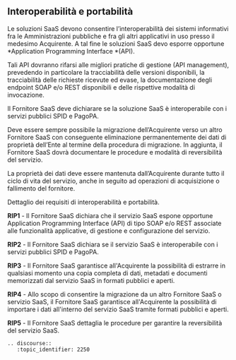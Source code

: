 ## Interoperabilità e portabilità

Le soluzioni SaaS devono consentire l’interoperabilità dei sistemi informativi fra le Amministrazioni pubbliche e fra gli altri applicativi in uso presso il medesimo Acquirente. A tal fine le soluzioni SaaS devo esporre opportune *Application Programming Interface *(API).

Tali API dovranno rifarsi alle migliori pratiche di gestione (API management), prevedendo in particolare la tracciabilità delle versioni disponibili, la tracciabilità delle richieste ricevute ed evase, la documentazione degli endpoint SOAP e/o REST disponibili e delle rispettive modalità di invocazione.

Il Fornitore SaaS deve dichiarare se la soluzione SaaS è interoperabile con i servizi pubblici SPID e PagoPA.

Deve essere sempre possibile la migrazione dell’Acquirente verso un altro Fornitore SaaS con conseguente eliminazione permanentemente dei dati di proprietà dell’Ente al termine della procedura di migrazione. In aggiunta, il Fornitore SaaS dovrà documentare le procedure e modalità di reversibilità del servizio.

La proprietà dei dati deve essere mantenuta dall’Acquirente durante tutto il ciclo di vita del servizio, anche in seguito ad operazioni di acquisizione o fallimento del fornitore.

Dettaglio dei requisiti di interoperabilità e portabilità.

**RIP1** - Il Fornitore SaaS dichiara che il servizio SaaS espone opportune Application Programming Interface (API) di tipo SOAP e/o REST associate alle funzionalità applicative, di gestione e configurazione del servizio.

**RIP2** - Il Fornitore SaaS dichiara se il servizio SaaS è interoperabile con i servizi pubblici SPID e PagoPA.

**RIP3** - Il Fornitore SaaS garantisce all'Acquirente la possibilità di estrarre in qualsiasi momento una copia completa di dati, metadati e documenti memorizzati dal servizio SaaS in formati pubblici e aperti.

**RIP4** - Allo scopo di consentire la migrazione da un altro Fornitore SaaS o servizio SaaS, il Fornitore SaaS garantisce all'Acquirente la possibilità di importare i dati all'interno del servizio SaaS tramite formati pubblici e aperti.

**RIP5** - Il Fornitore SaaS dettaglia le procedure per garantire la reversibilità del servizio SaaS.


```eval_rst
.. discourse::
   :topic_identifier: 2250
```
